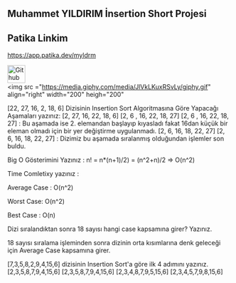 ## Muhammet YILDIRIM İnsertion Short Projesi

## Patika Linkim 

https://app.patika.dev/myldrm

<a href="https:///www.linkedin.com/in/muhammet--yildirim" target="_blank" rel="noopener noreferrer"> <img src="https://cdns.iconmonstr.com/wp-content/releases/preview/2012/240/iconmonstr-linkedin-5.png" alt="Git hub Link" height="40" style="vertical-align:top; margin:6px color:white" width= "40"> </a>
<br>
<img src ="https://media.giphy.com/media/JlVkLKuxRSvLy/giphy.gif" align="right" width="200" heigh="200"


[22, 27, 16, 2, 18, 6] Dizisinin Insertion Sort Algoritmasına Göre Yapacağı Aşamaları yazınız:
[2, 27, 16, 22, 18, 6]
[2, 6 , 16, 22, 18, 27]
[2, 6 , 16, 22, 18, 27] : Bu aşamada ise 2. elemandan başlayıp kıyasladı fakat 16dan küçük bir eleman olmadı için bir yer değiştirme uygulanmadı.
[2, 6, 16, 18, 22, 27]
[2, 6, 16, 18, 22, 27] : Dizimiz bu aşamada sıralanmış olduğundan işlemler son buldu.


Big O Gösterimini Yazınız : n! = n*(n+1)/2) = (n^2+n)/2 => O(n^2)

Time Comletixy yazınız :

Average Case : O(n^2)

Worst Case: O(n^2)

Best Case : O(n)

Dizi sıralandıktan sonra 18 sayısı hangi case kapsamına girer? Yazınız.

18 sayısı sıralama işleminden sonra dizinin orta kısımlarına denk geleceği için Average Case kapsamına girer.

[7,3,5,8,2,9,4,15,6] dizisinin Insertion Sort'a göre ilk 4 adımını yazınız.
[2,3,5,8,7,9,4,15,6]
[2,3,5,8,7,9,4,15,6]
[2,3,4,8,7,9,5,15,6]
[2,3,4,5,7,9,8,15,6]
